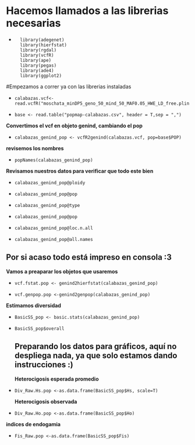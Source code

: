 #  Hacemos llamados a las librerias necesarias
*       library(adegenet) 
        library(hierfstat)
        library(rgdal)
        library(vcfR)
        library(ape)
        library(pegas)
        library(ade4)
        library(ggplot2)
#Empezamos a correr ya con las librerias instaladas
*     calabazas.vcf<-read.vcfR("moschata_minDP5_geno_50_mind_50_MAF0.05_HWE_LD_free.plink.vcf")
*     base <- read.table("popmap-calabazas.csv", header = T,sep = ",")
**Convertimos el vcf en objeto genind, cambiando el pop**
*     calabazas_genind_pop <- vcfR2genind(calabazas.vcf, pop=base$POP)
**revisemos los nombres** 
*     popNames(calabazas_genind_pop)
**Revisamos nuestros datos para verificar que todo este bien**
*     calabazas_genind_pop@ploidy
*     calabazas_genind_pop@pop
*     calabazas_genind_pop@type
*     calabazas_genind_pop@pop
*     calabazas_genind_pop@loc.n.all
*     calabazas_genind_pop@all.names
## Por si acaso todo está impreso en consola :3
**Vamos a preaparar los objetos que usaremos**
*     vcf.fstat.pop <- genind2hierfstat(calabazas_genind_pop)
*     vcf.genpop.pop <-genind2genpop(calabazas_genind_pop)
**Estimamos diversidad**
*     BasicSS_pop <- basic.stats(calabazas_genind_pop)
*     BasicSS_pop$overall
  ## Preparando los datos para gráficos, aquí no despliega nada, ya que solo estamos dando instrucciones :)
  **Heterocigosis esperada promedio**
*     Div_Raw.Hs.pop <-as.data.frame(BasicSS_pop$Hs, scale=T)
  **Heterocigosis observada**
*     Div_Raw.Ho.pop <-as.data.frame(BasicSS_pop$Ho)
**indices de endogamia**
*     Fis_Raw.pop <-as.data.frame(BasicSS_pop$Fis)
